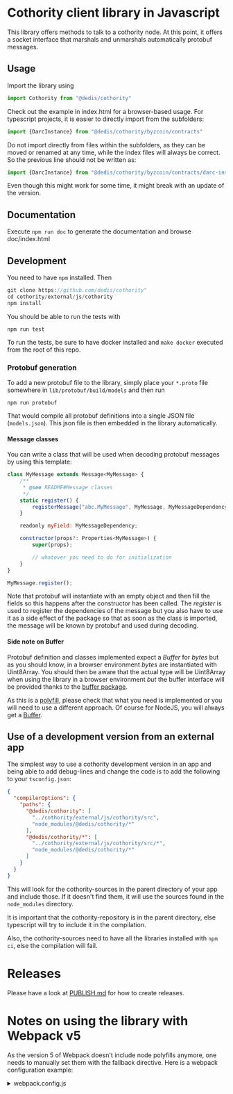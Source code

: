 # Cothority client library in Javascript

This library offers methods to talk to a cothority node. At this point, it
offers a socket interface that marshals and unmarshals automatically protobuf
messages.

## Usage

Import the library using
```js
import Cothority from "@dedis/cothority"
```

Check out the example in index.html for a browser-based usage.
For typescript projects, it is easier to directly import from the subfolders:

```typescript
import {DarcInstance} from "@dedis/cothority/byzcoin/contracts"
```

Do not import directly from files within the subfolders, as they can be moved
 or renamed at any time, while the index files will always be correct.
So the previous line should not be written as:

```typescript
import {DarcInstance} from "@dedis/cothority/byzcoin/contracts/darc-instance."
```

Even though this might work for some time, it might break with an update of
 the version.

## Documentation

Execute `npm run doc` to generate the documentation and browse doc/index.html

## Development

You need to have `npm` installed. Then
```go
git clone https://github.com/dedis/cothority"
cd cothority/external/js/cothority
npm install
```

You should be able to run the tests with
```
npm run test
```

To run the tests, be sure to have docker installed and `make docker` executed from the root of this repo.

### Protobuf generation

To add a new protobuf file to the library, simply place your `*.proto` file
somewhere in `lib/protobuf/build/models` and then run
```
npm run protobuf
```

That would compile all protobuf definitions into a single JSON file
(`models.json`). This json file is then embedded in the library automatically.

#### Message classes

You can write a class that will be used when decoding protobuf messages by using
this template:
```javascript
class MyMessage extends Message<MyMessage> {
    /**
     * @see README#Message classes
     */
    static register() {
        registerMessage("abc.MyMessage", MyMessage, MyMessageDependency);
    }

    readonly myField: MyMessageDependency;

    constructor(props?: Properties<MyMessage>) {
        super(props);

        // whatever you need to do for initialization
    }
}

MyMessage.register();
```

Note that protobuf will instantiate with an empty object and then fill the fields
so this happens after the constructor has been called.
The _register_ is used to register the dependencies of the message but you also
have to use it as a side effect of the package so that as soon as the class is
imported, the message will be known by protobuf and used during decoding.

#### Side note on Buffer

Protobuf definition and classes implemented expect a _Buffer_ for _bytes_ but
as you should know, in a browser environment _bytes_ are instantiated with
Uint8Array. You should then be aware that the actual type will be Uint8Array
when using the library in a browser environment *but* the buffer interface
will be provided thanks to the [buffer package](https://www.npmjs.com/package/buffer).

As this is a [polyfill](https://remysharp.com/2010/10/08/what-is-a-polyfill), please
check that what you need is implemented or you will need to use a different approach. Of
course for NodeJS, you will always get a [Buffer](https://nodejs.org/api/buffer.html).

## Use of a development version from an external app

The simplest way to use a cothority development version in an app and being able to
add debug-lines and change the code is to add the following to your
`tsconfig.json`:

```json
{
  "compilerOptions": {
    "paths": {
      "@dedis/cothority": [
        "../cothority/external/js/cothority/src",
        "node_modules/@dedis/cothority/*"
      ],
      "@dedis/cothority/*": [
        "../cothority/external/js/cothority/src/*",
        "node_modules/@dedis/cothority/*"
      ]
    }
  }
}
```

This will look for the cothority-sources in the parent directory of your app and
include those. If it doesn't find them, it will use the sources found in the `node_modules`
directory.

It is important that the cothority-repository is in the parent directory, else
typescript will try to include it in the compilation.

Also, the cothority-sources need to have all the libraries installed with
`npm ci`, else the compilation will fail.

# Releases

Please have a look at [PUBLISH.md](../../../PUBLISH.md) for how to create
 releases.

# Notes on using the library with Webpack v5

As the version 5 of Webpack doesn't include node polyfills anymore, one needs to
manually set them with the fallback directive. Here is a webpack configuration
example:

<details>
  <summary>webpack.config.js</summary>

```js
const path = require('path')
const NodePolyfillPlugin = require('node-polyfill-webpack-plugin')

module.exports = {
  entry: ['@babel/polyfill', './src/index.ts'],
  devtool: 'inline-source-map',
  mode: 'development',
  output: {
    filename: 'bundle.min.js',
    path: path.resolve(__dirname, 'dist'),
    library: 'jsapp',
    libraryTarget: 'umd',
    globalObject: 'this'
  },
  plugins: [
    new NodePolyfillPlugin()
  ],
  module: {
    rules: [
      {
        test: /\.js$/,
        include: [
          /.\/src/
        ],
        use: {
          loader: 'babel-loader',
          options: {
            presets: ['@babel/preset-env']
          }
        }
      },
      {
        test: /\.ts$/,
        include: [
          /.\/src/
        ],
        use: [
          {
            loader: 'babel-loader',
            options: {
              presets: ['@babel/preset-env']
            }
          },
          'ts-loader'
        ]
      },
      {
        test: /\.s[ac]ss$/i,
        use: [
          // Creates `style` nodes from JS strings
          'style-loader',
          // Translates CSS into CommonJS
          'css-loader',
          // Compiles Sass to CSS
          'sass-loader'
        ]
      }
    ]
  },
  resolve: {
    extensions: ['.js', '.ts'],
    modules: ['node_modules'],
    fallback: {
      path: require.resolve('path-browserify'),
      stream: require.resolve('stream-browserify'),
      'crypto-browserify': require.resolve('crypto-browserify'),
      fs: false,
      tls: false,
      net: false,
      zlib: false,
      http: false,
      https: false,
      crypto: false
    }
  }
}
```

</details>
